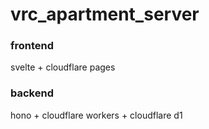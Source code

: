 # vrc_apartment_server

### frontend
svelte + cloudflare pages

### backend
hono + cloudflare workers + cloudflare d1
